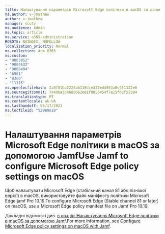 ```yaml
---
title: Налаштування параметрів Microsoft Edge політики в macOS за допомогою Jamf
ms.author: v-jmathew
author: v-jmathew
manager: scotv
ms.audience: Admin
ms.topic: article
ms.service: o365-administration
ROBOTS: NOINDEX, NOFOLLOW
localization_priority: Normal
ms.collection: Adm_O365
ms.custom:
- "9003852"
- "9004632"
- "9006494"
- "6901"
- "8360"
- "11115"
ms.openlocfilehash: 2a8f01ba2224ab118dce332edd863a8c6f1122e6
ms.sourcegitcommit: 7a406a3d4680662e81f0056454f7e25fb2f52504
ms.translationtype: MT
ms.contentlocale: uk-UA
ms.lasthandoff: 06/17/2021
ms.locfileid: "52989810"
---
```

# <a name="use-jamf-to-configure-microsoft-edge-policy-settings-on-macos"></a><span data-ttu-id="9f588-102">Налаштування параметрів Microsoft Edge політики в macOS за допомогою Jamf</span><span class="sxs-lookup"><span data-stu-id="9f588-102">Use Jamf to configure Microsoft Edge policy settings on macOS</span></span>

<span data-ttu-id="9f588-103">Щоб налаштувати Microsoft Edge (стабільний канал 81 або пізнішої версії) в macOS, використовуйте файл маніфесту політики Microsoft Edge jamf Pro 10.19.</span><span class="sxs-lookup"><span data-stu-id="9f588-103">To configure Microsoft Edge (Stable channel 81 or later) on macOS, use a Microsoft Edge policy manifest file on Jamf Pro 10.19.</span></span>

<span data-ttu-id="9f588-104">Докладні відомості див. [в розділі Налаштування Microsoft Edge політики в macOS за допомогою Jamf.](https://go.microsoft.com/fwlink/?linkid=2134761)</span><span class="sxs-lookup"><span data-stu-id="9f588-104">For more information, see [Configure Microsoft Edge policy settings on macOS with Jamf](https://go.microsoft.com/fwlink/?linkid=2134761).</span></span>
